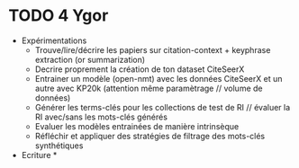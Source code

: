 # TODO 4 Ygor

- Expérimentations
  * Trouve/lire/décrire les papiers sur citation-context + keyphrase extraction (or summarization)
  * Decrire proprement la création de ton dataset CiteSeerX
  * Entrainer un modèle (open-nmt) avec les données CiteSeerX et un autre avec KP20k (attention même paramètrage // volume de données)
  * Générer les terms-clés pour les collections de test de RI // évaluer la RI avec/sans les mots-clés générés
  * Evaluer les modèles entrainées de manière intrinsèque
  * Réfléchir et appliquer des stratégies de filtrage des mots-clés synthétiques
- Ecriture
  *
